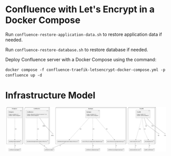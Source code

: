 # Confluence with Let's Encrypt in a Docker Compose


Run `confluence-restore-application-data.sh` to restore application data if needed.

Run `confluence-restore-database.sh` to restore database if needed.

Deploy Confluence server with a Docker Compose using the command:

`docker compose -f confluence-traefik-letsencrypt-docker-compose.yml -p confluence up -d`


# Infrastructure Model
![Infrastructure model](img/infrastructure_model.png)

